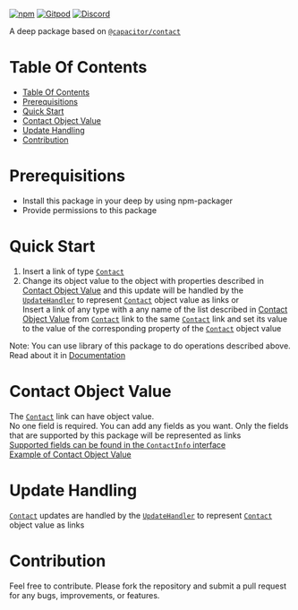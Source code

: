 [![npm](https://img.shields.io/npm/v/@deep-foundation/capacitor-contacts.svg)](https://www.npmjs.com/package/@deep-foundation/capacitor-contacts) 
[![Gitpod](https://img.shields.io/badge/Gitpod-ready--to--code-blue?logo=gitpod)](https://gitpod.io/#https://github.com/deep-foundation/capacitor-contacts) 
[![Discord](https://badgen.net/badge/icon/discord?icon=discord&label&color=purple)](https://discord.gg/deep-foundation)

A deep package based on [`@capacitor/contact`](https://www.npmjs.com/package/@capacitor/contact) 

# Table Of Contents
<!-- TABLE_OF_CONTENTS_START -->
- [Table Of Contents](#table-of-contents)
- [Prerequisitions](#prerequisitions)
- [Quick Start](#quick-start)
- [Contact Object Value](#contact-object-value)
- [Update Handling](#update-handling)
- [Contribution](#contribution)

<!-- TABLE_OF_CONTENTS_END -->

# Prerequisitions
- Install this package in your deep by using npm-packager
- Provide permissions to this package

# Quick Start

1. Insert a link of type [`Contact`] 
2. Change its object value to the object with properties described in [Contact Object Value](#contact-object-value) and this update will be handled by the [`UpdateHandler`](https://freephoenix888.github.io/object-to-links-async-converter/classes/Package.html#UpdateHandler) to represent [`Contact`] object value as links
or  
Insert a link of any type with a any name of the list described in [Contact Object Value](#contact-object-value) from [`Contact`] link to the same [`Contact`] link and set its value to the value of the corresponding property of the [`Contact`] object value

Note: You can use library of this package to do operations described above. Read about it in [Documentation]

# Contact Object Value

The [`Contact`] link can have object value.  
No one field is required. You can add any fields as you want.  Only the fields that are supported by this package will be represented as links   
[Supported fields can be found in the `ContactInfo` interface](https://deep-foundation.github.io/capacitor-contacts/types/ContactInfo.html)  
[Example of Contact Object Value](https://deep-foundation.github.io/capacitor-contacts/types/ContactInfo.html#md:contact-info-example)

# Update Handling

[`Contact`] updates are handled by the [`UpdateHandler`](https://freephoenix888.github.io/object-to-links-async-converter/classes/Package.html#UpdateHandler) to represent [`Contact`] object value as links

# Contribution

Feel free to contribute. Please fork the repository and submit a pull request for any bugs, improvements, or features.

[`Contact`]: https://deep-foundation.github.io/capacitor-contacts/classes/Package.html#Contact
[Documentation]: https://deep-foundation.github.io/capacitor-contacts/